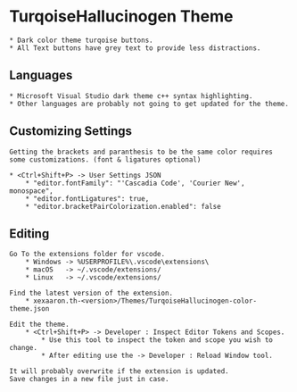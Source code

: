 # TurqoiseHallucinogen Theme
    * Dark color theme turqoise buttons.
    * All Text buttons have grey text to provide less distractions.

## Languages
    * Microsoft Visual Studio dark theme c++ syntax highlighting.
    * Other languages are probably not going to get updated for the theme.

## Customizing Settings
    Getting the brackets and paranthesis to be the same color requires some customizations. (font & ligatures optional)

    * <Ctrl+Shift+P> -> User Settings JSON
        * "editor.fontFamily": "'Cascadia Code', 'Courier New', monospace",
        * "editor.fontLigatures": true,
        * "editor.bracketPairColorization.enabled": false

## Editing
    Go To the extensions folder for vscode.
        * Windows -> %USERPROFILE%\.vscode\extensions\
        * macOS   -> ~/.vscode/extensions/
        * Linux   -> ~/.vscode/extensions/

    Find the latest version of the extension.
        * xexaaron.th-<version>/Themes/TurqoiseHallucinogen-color-theme.json

    Edit the theme.
        * <Ctrl+Shift+P> -> Developer : Inspect Editor Tokens and Scopes.
            * Use this tool to inspect the token and scope you wish to change.
            * After editing use the -> Developer : Reload Window tool.

    It will probably overwrite if the extension is updated.
    Save changes in a new file just in case.
    


